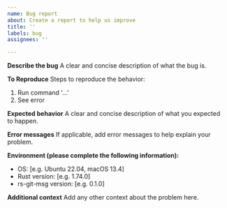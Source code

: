 ```yaml
---
name: Bug report
about: Create a report to help us improve
title: ''
labels: bug
assignees: ''

---
```


**Describe the bug**
A clear and concise description of what the bug is.

**To Reproduce**
Steps to reproduce the behavior:
1. Run command '...'
2. See error

**Expected behavior**
A clear and concise description of what you expected to happen.

**Error messages**
If applicable, add error messages to help explain your problem.

**Environment (please complete the following information):**
 - OS: [e.g. Ubuntu 22.04, macOS 13.4]
 - Rust version: [e.g. 1.74.0]
 - rs-git-msg version: [e.g. 0.1.0]

**Additional context**
Add any other context about the problem here.
